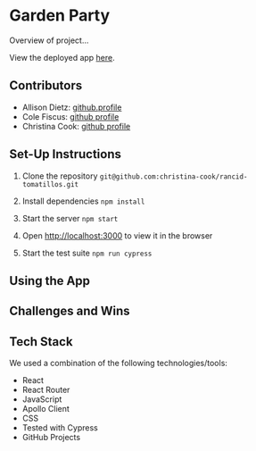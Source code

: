 # Garden Party

Overview of project...

View the deployed app [here](https://gardenparty.vercel.app/).

## Contributors

- Allison Dietz: [github.profile](https://github.com/dietza)
- Cole Fiscus: [github profile](https://github.com/colefiscus)
- Christina Cook: [github profile](https://github.com/christina-cook)

## Set-Up Instructions
1. Clone the repository
```git@github.com:christina-cook/rancid-tomatillos.git```

2. Install dependencies
```npm install```

3. Start the server
```npm start```

4. Open [http://localhost:3000](http://localhost:3000) to view it in the browser

5. Start the test suite
```npm run cypress```

## Using the App

## Challenges and Wins 

## Tech Stack 
We used a combination of the following technologies/tools:
* React 
* React Router
* JavaScript
* Apollo Client
* CSS
* Tested with Cypress
* GitHub Projects

